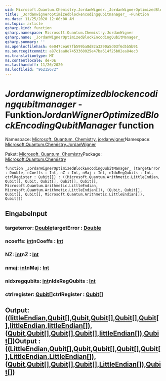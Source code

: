 ```yaml
---
uid: Microsoft.Quantum.Chemistry.JordanWigner._JordanWignerOptimizedBlockEncodingQubitManager_
title: _Jordanwigneroptimizedblockencodingqubitmanager_ -Funktion
ms.date: 11/25/2020 12:00:00 AM
ms.topic: article
qsharp.kind: function
qsharp.namespace: Microsoft.Quantum.Chemistry.JordanWigner
qsharp.name: _JordanWignerOptimizedBlockEncodingQubitManager_
qsharp.summary: ''
ms.openlocfilehash: 6e047cea67fb599ba8d82a3290a5d03f6d5b5b91
ms.sourcegitcommit: a87c1aa8e7453360025e47ba614f25b02ea84ec3
ms.translationtype: MT
ms.contentlocale: de-DE
ms.lasthandoff: 11/26/2020
ms.locfileid: "96215672"
---
```

# <a name="_jordanwigneroptimizedblockencodingqubitmanager_-function"></a><span data-ttu-id="75c20-102">_Jordanwigneroptimizedblockencodingqubitmanager_ -Funktion</span><span class="sxs-lookup"><span data-stu-id="75c20-102">_JordanWignerOptimizedBlockEncodingQubitManager_ function</span></span>

<span data-ttu-id="75c20-103">Namespace: [Microsoft. Quantum. Chemistry. jordanwigner](xref:Microsoft.Quantum.Chemistry.JordanWigner)</span><span class="sxs-lookup"><span data-stu-id="75c20-103">Namespace: [Microsoft.Quantum.Chemistry.JordanWigner](xref:Microsoft.Quantum.Chemistry.JordanWigner)</span></span>

<span data-ttu-id="75c20-104">Paket: [Microsoft. Quantum. Chemistry](https://nuget.org/packages/Microsoft.Quantum.Chemistry)</span><span class="sxs-lookup"><span data-stu-id="75c20-104">Package: [Microsoft.Quantum.Chemistry](https://nuget.org/packages/Microsoft.Quantum.Chemistry)</span></span>




```qsharp
function _JordanWignerOptimizedBlockEncodingQubitManager_ (targetError : Double, nCoeffs : Int, nZ : Int, nMaj : Int, nIdxRegQubits : Int, ctrlRegister : Qubit[]) : ((Microsoft.Quantum.Arithmetic.LittleEndian, Qubit[], Qubit, Qubit[], Qubit[], Qubit[], Microsoft.Quantum.Arithmetic.LittleEndian, Microsoft.Quantum.Arithmetic.LittleEndian[]), (Qubit, Qubit[], Qubit[], Qubit[], Microsoft.Quantum.Arithmetic.LittleEndian[]), Qubit[])
```


## <a name="input"></a><span data-ttu-id="75c20-105">Eingabe</span><span class="sxs-lookup"><span data-stu-id="75c20-105">Input</span></span>

### <a name="targeterror--double"></a><span data-ttu-id="75c20-106">targeterror: [Double](xref:microsoft.quantum.lang-ref.double)</span><span class="sxs-lookup"><span data-stu-id="75c20-106">targetError : [Double](xref:microsoft.quantum.lang-ref.double)</span></span>




### <a name="ncoeffs--int"></a><span data-ttu-id="75c20-107">ncoeffs: [int](xref:microsoft.quantum.lang-ref.int)</span><span class="sxs-lookup"><span data-stu-id="75c20-107">nCoeffs : [Int](xref:microsoft.quantum.lang-ref.int)</span></span>




### <a name="nz--int"></a><span data-ttu-id="75c20-108">NZ: [int](xref:microsoft.quantum.lang-ref.int)</span><span class="sxs-lookup"><span data-stu-id="75c20-108">nZ : [Int](xref:microsoft.quantum.lang-ref.int)</span></span>




### <a name="nmaj--int"></a><span data-ttu-id="75c20-109">nmaj: [int](xref:microsoft.quantum.lang-ref.int)</span><span class="sxs-lookup"><span data-stu-id="75c20-109">nMaj : [Int](xref:microsoft.quantum.lang-ref.int)</span></span>




### <a name="nidxregqubits--int"></a><span data-ttu-id="75c20-110">nidxregqubits: [int](xref:microsoft.quantum.lang-ref.int)</span><span class="sxs-lookup"><span data-stu-id="75c20-110">nIdxRegQubits : [Int](xref:microsoft.quantum.lang-ref.int)</span></span>




### <a name="ctrlregister--qubit"></a><span data-ttu-id="75c20-111">ctrlregister: [Qubit](xref:microsoft.quantum.lang-ref.qubit)[]</span><span class="sxs-lookup"><span data-stu-id="75c20-111">ctrlRegister : [Qubit](xref:microsoft.quantum.lang-ref.qubit)[]</span></span>





## <a name="output--littleendianqubitqubitqubitqubitqubitlittleendianlittleendianqubitqubitqubitqubitlittleendianqubit"></a><span data-ttu-id="75c20-112">Output: (([littleEndian](xref:Microsoft.Quantum.Arithmetic.LittleEndian),[Qubit](xref:microsoft.quantum.lang-ref.qubit)[],[Qubit](xref:microsoft.quantum.lang-ref.qubit),[Qubit](xref:microsoft.quantum.lang-ref.qubit)[],[Qubit](xref:microsoft.quantum.lang-ref.qubit)[],[Qubit](xref:microsoft.quantum.lang-ref.qubit)[],[littleEndian](xref:Microsoft.Quantum.Arithmetic.LittleEndian),[littleEndian](xref:Microsoft.Quantum.Arithmetic.LittleEndian)[]), ([Qubit](xref:microsoft.quantum.lang-ref.qubit),[Qubit](xref:microsoft.quantum.lang-ref.qubit)[],[Qubit](xref:microsoft.quantum.lang-ref.qubit)[],[Qubit](xref:microsoft.quantum.lang-ref.qubit)[],[littleEndian](xref:Microsoft.Quantum.Arithmetic.LittleEndian)[]),[Qubit](xref:microsoft.quantum.lang-ref.qubit)[])</span><span class="sxs-lookup"><span data-stu-id="75c20-112">Output : (([LittleEndian](xref:Microsoft.Quantum.Arithmetic.LittleEndian),[Qubit](xref:microsoft.quantum.lang-ref.qubit)[],[Qubit](xref:microsoft.quantum.lang-ref.qubit),[Qubit](xref:microsoft.quantum.lang-ref.qubit)[],[Qubit](xref:microsoft.quantum.lang-ref.qubit)[],[Qubit](xref:microsoft.quantum.lang-ref.qubit)[],[LittleEndian](xref:Microsoft.Quantum.Arithmetic.LittleEndian),[LittleEndian](xref:Microsoft.Quantum.Arithmetic.LittleEndian)[]),([Qubit](xref:microsoft.quantum.lang-ref.qubit),[Qubit](xref:microsoft.quantum.lang-ref.qubit)[],[Qubit](xref:microsoft.quantum.lang-ref.qubit)[],[Qubit](xref:microsoft.quantum.lang-ref.qubit)[],[LittleEndian](xref:Microsoft.Quantum.Arithmetic.LittleEndian)[]),[Qubit](xref:microsoft.quantum.lang-ref.qubit)[])</span></span>


